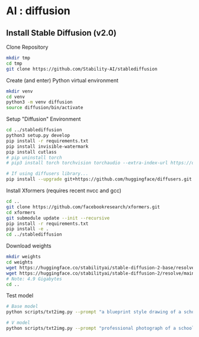 # AI : diffusion

## Install Stable Diffusion (v2.0)

Clone Repository

```bash
mkdir tmp
cd tmp
git clone https://github.com/Stability-AI/stablediffusion
```

Create (and enter) Python virtual environment

```bash
mkdir venv
cd venv
python3 -m venv diffusion
source diffusion/bin/activate
```

Setup "Diffusion" Environment

```bash
cd ../stablediffusion
python3 setup.py develop
pip install -r requirements.txt
pip install invisible-watermark
pip install cutlass
# pip uninstall torch
# pip3 install torch torchvision torchaudio --extra-index-url https://download.pytorch.org/whl/cpu

# If using diffusers library...
pip install --upgrade git+https://github.com/huggingface/diffusers.git transformers accelerate scipy
```

Install Xformers (requires recent nvcc and gcc)

```bash
cd ..
git clone https://github.com/facebookresearch/xformers.git
cd xformers
git submodule update --init --recursive
pip install -r requirements.txt
pip install -e .
cd ../stablediffusion
```

Download weights

```bash
mkdir weights
cd weights
wget https://huggingface.co/stabilityai/stable-diffusion-2-base/resolve/main/512-base-ema.ckpt
wget https://huggingface.co/stabilityai/stable-diffusion-2/resolve/main/768-v-ema.ckpt
# Note: 4.9 Gigabytes
cd ..
```

Test model

```bash
# Base model
python scripts/txt2img.py --prompt "a blueprint style drawing of a school designed by buckminster fuller" --ckpt weights/512-base-ema.ckpt --config configs/stable-diffusion/v2-inference.yaml --H 256 --W 256

# V model
python scripts/txt2img.py --prompt "professional photograph of a school designed by buckminster fuller" --ckpt weights/768-v-ema.ckpt --config configs/stable-diffusion/v2-inference-v.yaml --H 768 --W 768
```
